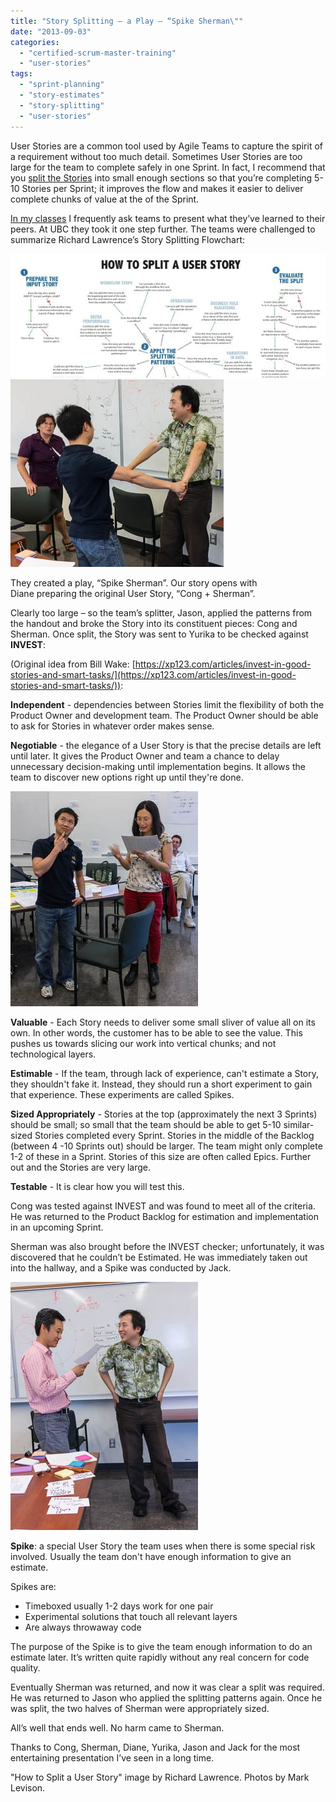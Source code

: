 ```yaml
---
title: "Story Splitting – a Play – “Spike Sherman\""
date: "2013-09-03"
categories: 
  - "certified-scrum-master-training"
  - "user-stories"
tags: 
  - "sprint-planning"
  - "story-estimates"
  - "story-splitting"
  - "user-stories"
---
```


User Stories are a common tool used by Agile Teams to capture the spirit of a requirement without too much detail. Sometimes User Stories are too large for the team to complete safely in one Sprint. In fact, I recommend that you [split the Stories](/blog/scrummaster-tales-story-splitting-fun.html) into small enough sections so that you’re completing 5-10 Stories per Sprint; it improves the flow and makes it easier to deliver complete chunks of value at the of the Sprint.

[In my classes](/certified-scrum-agile-training) I frequently ask teams to present what they’ve learned to their peers. At UBC they took it one step further. The teams were challenged to summarize Richard Lawrence’s Story Splitting Flowchart:

![Story Splitting Flowchart by Richard Lawrence](images/Story-Splitting-Flowchart.jpeg)![Story Splitting – a Play – “Spike Sherman"](images/DSC01970.jpg)

They created a play, “Spike Sherman”. Our story opens with Diane preparing the original User Story, “Cong + Sherman”.

Clearly too large – so the team’s splitter, Jason, applied the patterns from the handout and broke the Story into its constituent pieces: Cong and Sherman. Once split, the Story was sent to Yurika to be checked against **INVEST**:

(Original idea from Bill Wake: [https://xp123.com/articles/invest-in-good-stories-and-smart-tasks/](https://xp123.com/articles/invest-in-good-stories-and-smart-tasks/)):

**Independent** - dependencies between Stories limit the flexibility of both the Product Owner and development team. The Product Owner should be able to ask for Stories in whatever order makes sense.

**Negotiable** - the elegance of a User Story is that the precise details are left until later. It gives the Product Owner and team a chance to delay unnecessary decision-making until implementation begins. It allows the team to discover new options right up until they're done.

![Story Splitting – a Play – “Spike Sherman"](images/DSC01974.jpg)

**Valuable** - Each Story needs to deliver some small sliver of value all on its own. In other words, the customer has to be able to see the value. This pushes us towards slicing our work into vertical chunks; and not technological layers.

**Estimable** - If the team, through lack of experience, can't estimate a Story, they shouldn't fake it. Instead, they should run a short experiment to gain that experience. These experiments are called Spikes.

**Sized Appropriately** \- Stories at the top (approximately the next 3 Sprints) should be small; so small that the team should be able to get 5-10 similar-sized Stories completed every Sprint. Stories in the middle of the Backlog (between 4 -10 Sprints out) should be larger. The team might only complete 1-2 of these in a Sprint. Stories of this size are often called Epics. Further out and the Stories are very large.

**Testable** - It is clear how you will test this.

Cong was tested against INVEST and was found to meet all of the criteria. He was returned to the Product Backlog for estimation and implementation in an upcoming Sprint.

Sherman was also brought before the INVEST checker; unfortunately, it was discovered that he couldn’t be Estimated. He was immediately taken out into the hallway, and a Spike was conducted by Jack.

![Story Splitting – a Play – “Spike Sherman"](images/DSC01980.jpg)

**Spike**: a special User Story the team uses when there is some special risk involved. Usually the team don't have enough information to give an estimate.

Spikes are:

- Timeboxed usually 1-2 days work for one pair
- Experimental solutions that touch all relevant layers
- Are always throwaway code

The purpose of the Spike is to give the team enough information to do an estimate later. It’s written quite rapidly without any real concern for code quality.

Eventually Sherman was returned, and now it was clear a split was required. He was returned to Jason who applied the splitting patterns again. Once he was split, the two halves of Sherman were appropriately sized.

All’s well that ends well. No harm came to Sherman.

Thanks to Cong, Sherman, Diane, Yurika, Jason and Jack for the most entertaining presentation I’ve seen in a long time.

"How to Split a User Story" image by Richard Lawrence. Photos by Mark Levison.
